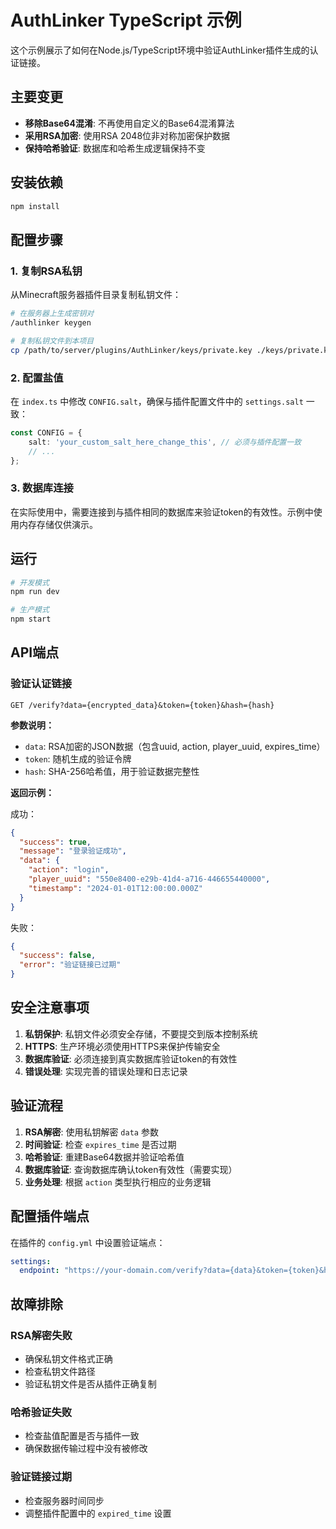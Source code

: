 # AuthLinker TypeScript 示例

这个示例展示了如何在Node.js/TypeScript环境中验证AuthLinker插件生成的认证链接。

## 主要变更

- **移除Base64混淆**: 不再使用自定义的Base64混淆算法
- **采用RSA加密**: 使用RSA 2048位非对称加密保护数据
- **保持哈希验证**: 数据库和哈希生成逻辑保持不变

## 安装依赖

```bash
npm install
```

## 配置步骤

### 1. 复制RSA私钥

从Minecraft服务器插件目录复制私钥文件：

```bash
# 在服务器上生成密钥对
/authlinker keygen

# 复制私钥文件到本项目
cp /path/to/server/plugins/AuthLinker/keys/private.key ./keys/private.key
```

### 2. 配置盐值

在 `index.ts` 中修改 `CONFIG.salt`，确保与插件配置文件中的 `settings.salt` 一致：

```typescript
const CONFIG = {
    salt: 'your_custom_salt_here_change_this', // 必须与插件配置一致
    // ...
};
```

### 3. 数据库连接

在实际使用中，需要连接到与插件相同的数据库来验证token的有效性。示例中使用内存存储仅供演示。

## 运行

```bash
# 开发模式
npm run dev

# 生产模式
npm start
```

## API端点

### 验证认证链接

```
GET /verify?data={encrypted_data}&token={token}&hash={hash}
```

**参数说明：**
- `data`: RSA加密的JSON数据（包含uuid, action, player_uuid, expires_time）
- `token`: 随机生成的验证令牌
- `hash`: SHA-256哈希值，用于验证数据完整性

**返回示例：**

成功：
```json
{
  "success": true,
  "message": "登录验证成功",
  "data": {
    "action": "login",
    "player_uuid": "550e8400-e29b-41d4-a716-446655440000",
    "timestamp": "2024-01-01T12:00:00.000Z"
  }
}
```

失败：
```json
{
  "success": false,
  "error": "验证链接已过期"
}
```

## 安全注意事项

1. **私钥保护**: 私钥文件必须安全存储，不要提交到版本控制系统
2. **HTTPS**: 生产环境必须使用HTTPS来保护传输安全
3. **数据库验证**: 必须连接到真实数据库验证token的有效性
4. **错误处理**: 实现完善的错误处理和日志记录

## 验证流程

1. **RSA解密**: 使用私钥解密 `data` 参数
2. **时间验证**: 检查 `expires_time` 是否过期
3. **哈希验证**: 重建Base64数据并验证哈希值
4. **数据库验证**: 查询数据库确认token有效性（需要实现）
5. **业务处理**: 根据 `action` 类型执行相应的业务逻辑

## 配置插件端点

在插件的 `config.yml` 中设置验证端点：

```yaml
settings:
  endpoint: "https://your-domain.com/verify?data={data}&token={token}&hash={hash}"
```

## 故障排除

### RSA解密失败
- 确保私钥文件格式正确
- 检查私钥文件路径
- 验证私钥文件是否从插件正确复制

### 哈希验证失败
- 检查盐值配置是否与插件一致
- 确保数据传输过程中没有被修改

### 验证链接过期
- 检查服务器时间同步
- 调整插件配置中的 `expired_time` 设置
